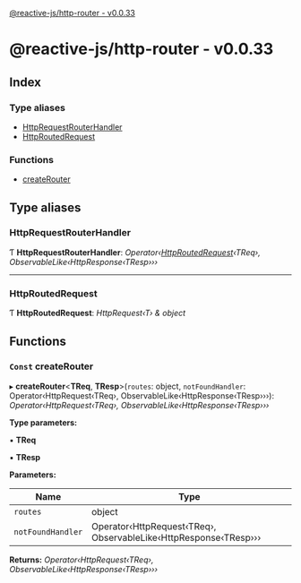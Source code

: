 [@reactive-js/http-router - v0.0.33](README.md)

# @reactive-js/http-router - v0.0.33

## Index

### Type aliases

* [HttpRequestRouterHandler](README.md#httprequestrouterhandler)
* [HttpRoutedRequest](README.md#httproutedrequest)

### Functions

* [createRouter](README.md#const-createrouter)

## Type aliases

###  HttpRequestRouterHandler

Ƭ **HttpRequestRouterHandler**: *Operator‹[HttpRoutedRequest](README.md#httproutedrequest)‹TReq›, ObservableLike‹HttpResponse‹TResp›››*

___

###  HttpRoutedRequest

Ƭ **HttpRoutedRequest**: *HttpRequest‹T› & object*

## Functions

### `Const` createRouter

▸ **createRouter**<**TReq**, **TResp**>(`routes`: object, `notFoundHandler`: Operator‹HttpRequest‹TReq›, ObservableLike‹HttpResponse‹TResp›››): *Operator‹HttpRequest‹TReq›, ObservableLike‹HttpResponse‹TResp›››*

**Type parameters:**

▪ **TReq**

▪ **TResp**

**Parameters:**

Name | Type |
------ | ------ |
`routes` | object |
`notFoundHandler` | Operator‹HttpRequest‹TReq›, ObservableLike‹HttpResponse‹TResp››› |

**Returns:** *Operator‹HttpRequest‹TReq›, ObservableLike‹HttpResponse‹TResp›››*
